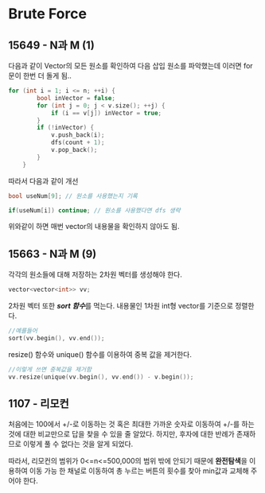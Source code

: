 # Brute Force

## 15649 - N과 M (1)

다음과 같이 Vector의 모든 원소를 확인하여 다음 삽입 원소를 파악했는데 이러면 for문이 한번 더 돌게 됨..
```C
for (int i = 1; i <= n; ++i) {
        bool inVector = false;
        for (int j = 0; j < v.size(); ++j) {
            if (i == v[j]) inVector = true;
        }
        if (!inVector) {
            v.push_back(i);
            dfs(count + 1);
            v.pop_back();
        }
    }
```

따라서 다음과 같이 개선

```C
bool useNum[9]; // 원소를 사용했는지 기록

if(useNum[i]) continue; // 원소를 사용했다면 dfs 생략
```

위와같이 하면 매번 vector의 내용물을 확인하지 않아도 됨.

## 15663 - N과 M (9)

각각의 원소들에 대해 저장하는 2차원 벡터를 생성해야 한다.

```C
vector<vector<int>> vv;
```

2차원 벡터 또한 <i><strong>sort 함수</strong></i>를 먹는다.
내용물인 1차원 int형 vector를 기준으로 정렬한다.
```c
//예를들어
sort(vv.begin(), vv.end());
```

resize() 함수와 unique() 함수를 이용하여 중복 값을 제거한다.

```C
//이렇게 쓰면 중복값을 제거함
vv.resize(unique(vv.begin(), vv.end()) - v.begin());
```

## 1107 - 리모컨

처음에는 100에서 +/-로 이동하는 것 혹은 최대한 가까운 숫자로 이동하여 +/-를 하는 것에 대한 비교만으로 답을 찾을 수 있을 줄 알았다. 하지만, 후자에 대한 반례가 존재하므로 이렇게 풀 수 없다는 것을 알게 되었다.

따라서, 리모컨의 범위가 0<=n<=500,000의 범위 밖에 안되기 때문에 <b>완전탐색</b>을 이용하여 이동 가능 한 채널로 이동하여 총 누르는 버튼의 횟수를 찾아 min값과 교체해 주어야 한다.